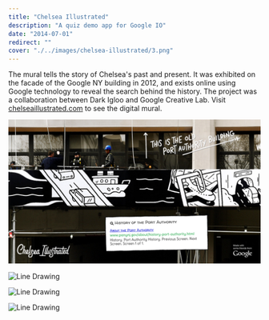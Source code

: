 ```yaml
---
title: "Chelsea Illustrated"
description: "A quiz demo app for Google IO"
date: "2014-07-01"
redirect: ""
cover: "./../images/chelsea-illustrated/3.png"
---
```


<div class="text">
The mural tells the story of Chelsea's past and present. It was exhibited on the facade of the Google NY building in 2012, and exists online using Google technology to reveal the search behind the history. The project was a collaboration between Dark Igloo and Google Creative Lab. Visit <a href="http://chelseaillustrated.com/" target="_blank">chelseaillustrated.com</a> to see the digital mural.
</div>

![Line Drawing](./../images/chelsea-illustrated/001.png)

![Line Drawing](./../images/chelsea-illustrated/002.png)

![Line Drawing](./../images/chelsea-illustrated/003.png)

![Line Drawing](./../images/chelsea-illustrated/004.png)
